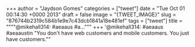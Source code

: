 
+++
author = "Jaydson Gomes"
categories = ["tweet"]
date = "Tue Oct 01 00:14:30 +0000 2013"
draft = false
image = "{TWEET_IMAGE}"
slug = "876744b2319c584b1e9e7c43dcb1841a18e481ef"
tags = ["tweet"]
title = """"@mikehall314: #aeaaus #a..."""
+++
'@mikehall314: #aeaaus #aeaaustin "You don't have web customers and mobile customers. You just have customers.""

